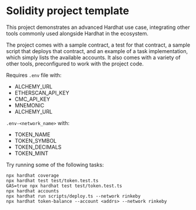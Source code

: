# Solidity project template

This project demonstrates an advanced Hardhat use case, integrating other tools commonly used alongside Hardhat in the ecosystem.

The project comes with a sample contract, a test for that contract, a sample script that deploys that contract, and an example of a task implementation, which simply lists the available accounts. It also comes with a variety of other tools, preconfigured to work with the project code.

Requires `.env` file with:
- ALCHEMY_URL
- ETHERSCAN_API_KEY
- CMC_API_KEY
- MNEMONIC
- ALCHEMY_URL

`.env-<network_name>` with:
- TOKEN_NAME
- TOKEN_SYMBOL
- TOKEN_DECIMALS
- TOKEN_MINT

Try running some of the following tasks:

```shell
npx hardhat coverage
npx hardhat test test/token.test.ts
GAS=true npx hardhat test test/token.test.ts
npx hardhat accounts
npx hardhat run scripts/deploy.ts --network rinkeby
npx hardhat token-balance --account <addrs> --network rinkeby
```